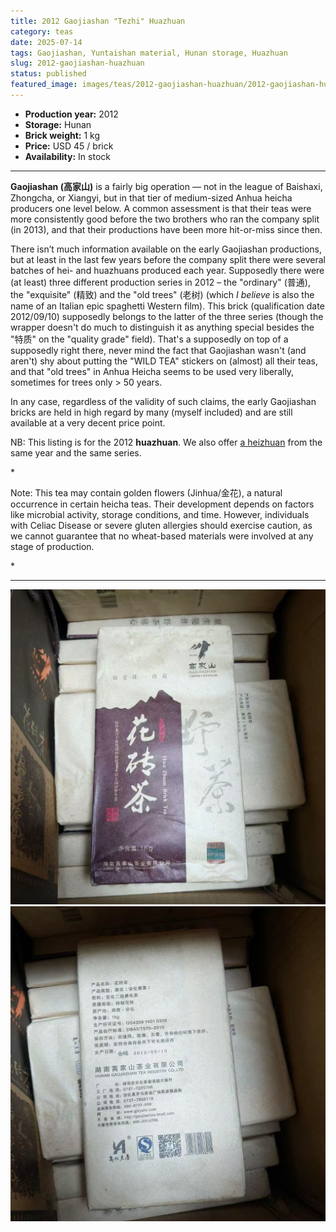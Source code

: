 ```yaml
---
title: 2012 Gaojiashan "Tezhi" Huazhuan
category: teas
date: 2025-07-14
tags: Gaojiashan, Yuntaishan material, Hunan storage, Huazhuan
slug: 2012-gaojiashan-huazhuan
status: published
featured_image: images/teas/2012-gaojiashan-huazhuan/2012-gaojiashan-huazhuan-wrapper-front.jpg
---
```


- **Production year:** 2012
- **Storage:** Hunan
- **Brick weight:** 1 kg 
- **Price:** USD 45 / brick
- **Availability:** In stock


---

**Gaojiashan (高家山)** is a fairly big operation — not in the league of Baishaxi, Zhongcha, or Xiangyi, but in that tier of medium-sized Anhua heicha producers one level below. A common assessment is that their teas were more consistently good before the two brothers who ran the company split (in 2013), and that their productions have been more hit-or-miss since then.

There isn’t much information available on the early Gaojiashan productions, but at least in the last few years before the company split there were several batches of hei- and huazhuans produced each year. Supposedly there were (at least) three different production series in 2012 – the "ordinary" (普通), the "exquisite" (精致) and the "old trees" (老树) (which *I believe* is also the name of an Italian epic spaghetti Western film). This brick (qualification date 2012/09/10) supposedly belongs to the latter of the three series (though the wrapper doesn't do much to distinguish it as anything special besides the "特质" on the "quality grade" field). That's a supposedly on top of a supposedly right there, never mind the fact that Gaojiashan wasn't (and aren't) shy about putting the "WILD TEA" stickers on (almost) all their teas, and that "old trees" in Anhua Heicha seems to be used very liberally, sometimes for trees only > 50 years.

In any case, regardless of the validity of such claims, the early Gaojiashan bricks are held in high regard by many (myself included) and are still available at a very decent price point.

NB: This listing is for the 2012 **huazhuan**. We also offer [a heizhuan](/teas/2012-gaojiashan-heizhuan/) from the same year and the same series.

*<p class="small-paragraph">
Note: This tea may contain golden flowers (Jinhua/金花), a natural occurrence in certain heicha teas. Their development depends on factors like microbial activity, storage conditions, and time. However, individuals with Celiac Disease or severe gluten allergies should exercise caution, as we cannot guarantee that no wheat-based materials were involved at any stage of production.
</p>*

---

![Wrapper front](/images/teas/2012-gaojiashan-huazhuan/2012-gaojiashan-huazhuan-wrapper-front.jpg)
![Wrapper back](/images/teas/2012-gaojiashan-huazhuan/2012-gaojiashan-huazhuan-wrapper-back.jpg)
 